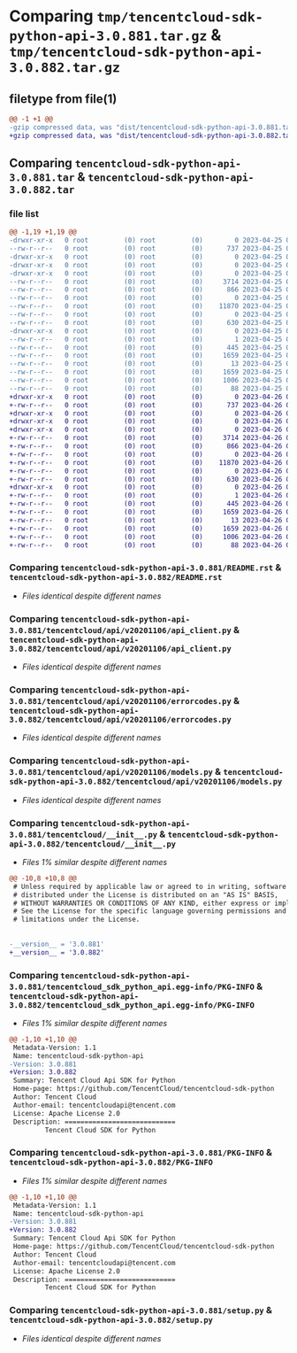 # Comparing `tmp/tencentcloud-sdk-python-api-3.0.881.tar.gz` & `tmp/tencentcloud-sdk-python-api-3.0.882.tar.gz`

## filetype from file(1)

```diff
@@ -1 +1 @@
-gzip compressed data, was "dist/tencentcloud-sdk-python-api-3.0.881.tar", last modified: Tue Apr 25 00:19:44 2023, max compression
+gzip compressed data, was "dist/tencentcloud-sdk-python-api-3.0.882.tar", last modified: Wed Apr 26 02:50:26 2023, max compression
```

## Comparing `tencentcloud-sdk-python-api-3.0.881.tar` & `tencentcloud-sdk-python-api-3.0.882.tar`

### file list

```diff
@@ -1,19 +1,19 @@
-drwxr-xr-x   0 root         (0) root         (0)        0 2023-04-25 00:19:44.000000 tencentcloud-sdk-python-api-3.0.881/
--rw-r--r--   0 root         (0) root         (0)      737 2023-04-25 00:19:44.000000 tencentcloud-sdk-python-api-3.0.881/README.rst
-drwxr-xr-x   0 root         (0) root         (0)        0 2023-04-25 00:19:44.000000 tencentcloud-sdk-python-api-3.0.881/tencentcloud/
-drwxr-xr-x   0 root         (0) root         (0)        0 2023-04-25 00:19:44.000000 tencentcloud-sdk-python-api-3.0.881/tencentcloud/api/
-drwxr-xr-x   0 root         (0) root         (0)        0 2023-04-25 00:19:44.000000 tencentcloud-sdk-python-api-3.0.881/tencentcloud/api/v20201106/
--rw-r--r--   0 root         (0) root         (0)     3714 2023-04-25 00:19:44.000000 tencentcloud-sdk-python-api-3.0.881/tencentcloud/api/v20201106/api_client.py
--rw-r--r--   0 root         (0) root         (0)      866 2023-04-25 00:19:44.000000 tencentcloud-sdk-python-api-3.0.881/tencentcloud/api/v20201106/errorcodes.py
--rw-r--r--   0 root         (0) root         (0)        0 2023-04-25 00:19:44.000000 tencentcloud-sdk-python-api-3.0.881/tencentcloud/api/v20201106/__init__.py
--rw-r--r--   0 root         (0) root         (0)    11870 2023-04-25 00:19:44.000000 tencentcloud-sdk-python-api-3.0.881/tencentcloud/api/v20201106/models.py
--rw-r--r--   0 root         (0) root         (0)        0 2023-04-25 00:19:44.000000 tencentcloud-sdk-python-api-3.0.881/tencentcloud/api/__init__.py
--rw-r--r--   0 root         (0) root         (0)      630 2023-04-25 00:19:44.000000 tencentcloud-sdk-python-api-3.0.881/tencentcloud/__init__.py
-drwxr-xr-x   0 root         (0) root         (0)        0 2023-04-25 00:19:44.000000 tencentcloud-sdk-python-api-3.0.881/tencentcloud_sdk_python_api.egg-info/
--rw-r--r--   0 root         (0) root         (0)        1 2023-04-25 00:19:44.000000 tencentcloud-sdk-python-api-3.0.881/tencentcloud_sdk_python_api.egg-info/dependency_links.txt
--rw-r--r--   0 root         (0) root         (0)      445 2023-04-25 00:19:44.000000 tencentcloud-sdk-python-api-3.0.881/tencentcloud_sdk_python_api.egg-info/SOURCES.txt
--rw-r--r--   0 root         (0) root         (0)     1659 2023-04-25 00:19:44.000000 tencentcloud-sdk-python-api-3.0.881/tencentcloud_sdk_python_api.egg-info/PKG-INFO
--rw-r--r--   0 root         (0) root         (0)       13 2023-04-25 00:19:44.000000 tencentcloud-sdk-python-api-3.0.881/tencentcloud_sdk_python_api.egg-info/top_level.txt
--rw-r--r--   0 root         (0) root         (0)     1659 2023-04-25 00:19:44.000000 tencentcloud-sdk-python-api-3.0.881/PKG-INFO
--rw-r--r--   0 root         (0) root         (0)     1006 2023-04-25 00:19:44.000000 tencentcloud-sdk-python-api-3.0.881/setup.py
--rw-r--r--   0 root         (0) root         (0)       88 2023-04-25 00:19:44.000000 tencentcloud-sdk-python-api-3.0.881/setup.cfg
+drwxr-xr-x   0 root         (0) root         (0)        0 2023-04-26 02:50:26.000000 tencentcloud-sdk-python-api-3.0.882/
+-rw-r--r--   0 root         (0) root         (0)      737 2023-04-26 02:50:26.000000 tencentcloud-sdk-python-api-3.0.882/README.rst
+drwxr-xr-x   0 root         (0) root         (0)        0 2023-04-26 02:50:26.000000 tencentcloud-sdk-python-api-3.0.882/tencentcloud/
+drwxr-xr-x   0 root         (0) root         (0)        0 2023-04-26 02:50:26.000000 tencentcloud-sdk-python-api-3.0.882/tencentcloud/api/
+drwxr-xr-x   0 root         (0) root         (0)        0 2023-04-26 02:50:26.000000 tencentcloud-sdk-python-api-3.0.882/tencentcloud/api/v20201106/
+-rw-r--r--   0 root         (0) root         (0)     3714 2023-04-26 02:50:26.000000 tencentcloud-sdk-python-api-3.0.882/tencentcloud/api/v20201106/api_client.py
+-rw-r--r--   0 root         (0) root         (0)      866 2023-04-26 02:50:26.000000 tencentcloud-sdk-python-api-3.0.882/tencentcloud/api/v20201106/errorcodes.py
+-rw-r--r--   0 root         (0) root         (0)        0 2023-04-26 02:50:26.000000 tencentcloud-sdk-python-api-3.0.882/tencentcloud/api/v20201106/__init__.py
+-rw-r--r--   0 root         (0) root         (0)    11870 2023-04-26 02:50:26.000000 tencentcloud-sdk-python-api-3.0.882/tencentcloud/api/v20201106/models.py
+-rw-r--r--   0 root         (0) root         (0)        0 2023-04-26 02:50:26.000000 tencentcloud-sdk-python-api-3.0.882/tencentcloud/api/__init__.py
+-rw-r--r--   0 root         (0) root         (0)      630 2023-04-26 02:50:26.000000 tencentcloud-sdk-python-api-3.0.882/tencentcloud/__init__.py
+drwxr-xr-x   0 root         (0) root         (0)        0 2023-04-26 02:50:26.000000 tencentcloud-sdk-python-api-3.0.882/tencentcloud_sdk_python_api.egg-info/
+-rw-r--r--   0 root         (0) root         (0)        1 2023-04-26 02:50:26.000000 tencentcloud-sdk-python-api-3.0.882/tencentcloud_sdk_python_api.egg-info/dependency_links.txt
+-rw-r--r--   0 root         (0) root         (0)      445 2023-04-26 02:50:26.000000 tencentcloud-sdk-python-api-3.0.882/tencentcloud_sdk_python_api.egg-info/SOURCES.txt
+-rw-r--r--   0 root         (0) root         (0)     1659 2023-04-26 02:50:26.000000 tencentcloud-sdk-python-api-3.0.882/tencentcloud_sdk_python_api.egg-info/PKG-INFO
+-rw-r--r--   0 root         (0) root         (0)       13 2023-04-26 02:50:26.000000 tencentcloud-sdk-python-api-3.0.882/tencentcloud_sdk_python_api.egg-info/top_level.txt
+-rw-r--r--   0 root         (0) root         (0)     1659 2023-04-26 02:50:26.000000 tencentcloud-sdk-python-api-3.0.882/PKG-INFO
+-rw-r--r--   0 root         (0) root         (0)     1006 2023-04-26 02:50:26.000000 tencentcloud-sdk-python-api-3.0.882/setup.py
+-rw-r--r--   0 root         (0) root         (0)       88 2023-04-26 02:50:26.000000 tencentcloud-sdk-python-api-3.0.882/setup.cfg
```

### Comparing `tencentcloud-sdk-python-api-3.0.881/README.rst` & `tencentcloud-sdk-python-api-3.0.882/README.rst`

 * *Files identical despite different names*

### Comparing `tencentcloud-sdk-python-api-3.0.881/tencentcloud/api/v20201106/api_client.py` & `tencentcloud-sdk-python-api-3.0.882/tencentcloud/api/v20201106/api_client.py`

 * *Files identical despite different names*

### Comparing `tencentcloud-sdk-python-api-3.0.881/tencentcloud/api/v20201106/errorcodes.py` & `tencentcloud-sdk-python-api-3.0.882/tencentcloud/api/v20201106/errorcodes.py`

 * *Files identical despite different names*

### Comparing `tencentcloud-sdk-python-api-3.0.881/tencentcloud/api/v20201106/models.py` & `tencentcloud-sdk-python-api-3.0.882/tencentcloud/api/v20201106/models.py`

 * *Files identical despite different names*

### Comparing `tencentcloud-sdk-python-api-3.0.881/tencentcloud/__init__.py` & `tencentcloud-sdk-python-api-3.0.882/tencentcloud/__init__.py`

 * *Files 1% similar despite different names*

```diff
@@ -10,8 +10,8 @@
 # Unless required by applicable law or agreed to in writing, software
 # distributed under the License is distributed on an "AS IS" BASIS,
 # WITHOUT WARRANTIES OR CONDITIONS OF ANY KIND, either express or implied.
 # See the License for the specific language governing permissions and
 # limitations under the License.
 
 
-__version__ = '3.0.881'
+__version__ = '3.0.882'
```

### Comparing `tencentcloud-sdk-python-api-3.0.881/tencentcloud_sdk_python_api.egg-info/PKG-INFO` & `tencentcloud-sdk-python-api-3.0.882/tencentcloud_sdk_python_api.egg-info/PKG-INFO`

 * *Files 1% similar despite different names*

```diff
@@ -1,10 +1,10 @@
 Metadata-Version: 1.1
 Name: tencentcloud-sdk-python-api
-Version: 3.0.881
+Version: 3.0.882
 Summary: Tencent Cloud Api SDK for Python
 Home-page: https://github.com/TencentCloud/tencentcloud-sdk-python
 Author: Tencent Cloud
 Author-email: tencentcloudapi@tencent.com
 License: Apache License 2.0
 Description: ============================
         Tencent Cloud SDK for Python
```

### Comparing `tencentcloud-sdk-python-api-3.0.881/PKG-INFO` & `tencentcloud-sdk-python-api-3.0.882/PKG-INFO`

 * *Files 1% similar despite different names*

```diff
@@ -1,10 +1,10 @@
 Metadata-Version: 1.1
 Name: tencentcloud-sdk-python-api
-Version: 3.0.881
+Version: 3.0.882
 Summary: Tencent Cloud Api SDK for Python
 Home-page: https://github.com/TencentCloud/tencentcloud-sdk-python
 Author: Tencent Cloud
 Author-email: tencentcloudapi@tencent.com
 License: Apache License 2.0
 Description: ============================
         Tencent Cloud SDK for Python
```

### Comparing `tencentcloud-sdk-python-api-3.0.881/setup.py` & `tencentcloud-sdk-python-api-3.0.882/setup.py`

 * *Files identical despite different names*

